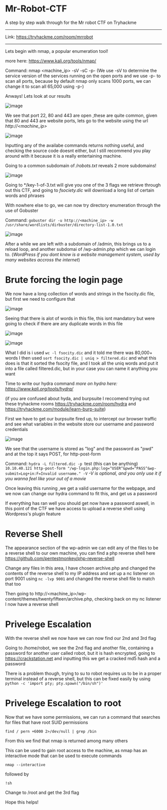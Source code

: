 # Mr-Robot-CTF
A step by step walk through for the Mr robot CTF on Tryhackme

---

Link: https://tryhackme.com/room/mrrobot

---

Lets begin with nmap, a popular enumeration tool!

more here: https://www.kali.org/tools/nmap/

Command: nmap <machine_ip> -sV -sC -p- (We use -sV to determine the service version of the services running on the open ports and we use -p- to scan all ports, because by default nmap only scans 1000 ports, we can change it to scan all 65,000 using -p-)

Anways! Lets look at our results

![image](https://github.com/traveller404/Mr-Robot-CTF/assets/92340426/3a9b8008-9e0f-4d6b-b73e-8193011e6a9d)

We see that port 22, 80 and 443 are open ,these are quite common, given that 80 and 443 are website ports, lets go to the website using the url *http://<machine_ip>*

![image](https://github.com/traveller404/Mr-Robot-CTF/assets/92340426/e1a6d467-3024-45d5-96fe-331195b71f5f)

Inputting any of the availabe commands returns nothing useful, and checking the source code doesnt either, but I still recommend you play around with it because it is a really entertaining machine.

Going to a common subdomain of */robots.txt* reveals 2 more subdomains!

![image](https://github.com/traveller404/Mr-Robot-CTF/assets/92340426/ac3195a2-6f0c-4dbb-baa0-8d1ccd7fe142)

Going to */key-1-of-3.txt will give you one of the 3 flags we retrieve through out this CTF, and going to *fsociety.dic* will download a long list of certain words and phrases

With nowhere else to go, we can now try directory enumeration through the use of Gobuster

Command: `gobuster dir -u http://<machine_ip> -w /usr/share/wordlists/dirbuster/directory-list-1.0.txt`

![image](https://github.com/traveller404/Mr-Robot-CTF/assets/92340426/ea12b0c2-c990-4675-9f7f-ec94c7f2f31c)

After a while we are left with a subdomain of /admin, this brings us to a reload loop, and another subdomai of /wp-admin.php which we can login to. (*WordPress if you dont know is a website management system, used by many websites accross the internet*)

# Brute forcing the login page

We now have a long collection of words and strings in the fsocity.dic file, but first we need to configure that

![image](https://github.com/traveller404/Mr-Robot-CTF/assets/92340426/83fe59e3-db37-49f4-87a8-cbf02fd773e5)

Seeing that there is alot of words in this file, this isnt mandatory but were going to check if there are any duplicate words in this file

![image](https://github.com/traveller404/Mr-Robot-CTF/assets/92340426/082d00b4-747c-4480-828e-2b482c77fa58)

![image](https://github.com/traveller404/Mr-Robot-CTF/assets/92340426/57338630-d17a-4b60-9c2f-cf39cc3a9429)

What I did is i used `wc -l fsocity.dic` and it told me there was 80,000+ words
I then used `sort fsocity.dic | uniq > filtered.dic` and what this does is that it sorted the fsocity file, and I took all the uniq words and put it into a file called filtered.dic, but in your case you can name it anything you want

Time to write our hydra command     *more on hydra here: https://www.kali.org/tools/hydra/*

(if you are confused about hyda, and burpsuite I reccomend trying out these tryhackme rooms https://tryhackme.com/room/hydra and https://tryhackme.com/module/learn-burp-suite)

First we have to get our burpsuite fired up, to intercept our browser traffic and see what variables in the website store our username and password credentials

![image](https://github.com/traveller404/Mr-Robot-CTF/assets/92340426/24e1cf84-b7e5-42d9-b279-7b08bce95f03)

We see that the username is stored as "log" and the password as "pwd" and at the top it says POST, for http-post-form

Command: `hydra -L filtered.dic -p `test (this can be anything)` 10.10.40.121 http-post-form "/wp-login.php:log=^USER^&pwd=^PASS^&wp-submit=Log+in:F=Invalid username." -V` *-V is optional, and you only use it if you wanna feel like your out of a movie*

Once leaving this running ,we get a valid username for the webpage, and we now can change our hydra command to fit this, and get us a password

If everything has ran well you should get now have a password aswell, in this point of the CTF we have access to upload a reverse shell using Wordpress's plugin feature

# Reverse Shell

The appearance section of the wp-admin we can edit any of the files to be a reverse shell to our own machine, you can find a php reverse shell here https://github.com/pentestmonkey/php-reverse-shell

Change any files in this area, I have chosen archive.php and changed the contents of the reverse shell to my IP address and set up a nc listener on port 9001 using `nc -lvp 9001` and changed the reverse shell file to match that too

Then going to http://<machine_ip>/wp-content/themes/twentyfifteen/archive.php, checking back on my nc listener I now have a reverse shell

# Privelege Escalation

With the reverse shell we now have we can now find our 2nd and 3rd flag

Going to /home/robot, we see the 2nd flag and another file, containing a password for another user called robot, but it is hash encrypted, going to https://crackstation.net and inputting this 
we get a cracked md5 hash and a password

There is a problem though, trying to su to robot requires us to be in a proper terminal instead of a reverse shell, but this can be fixed easily by using `python -c 'import pty; pty.spawn("/bin/sh")'` 

# Privelege Escalation to root

Now that we have some permissions, we can run a command that searches for files that have root SUID permissions

`find / pern +6000 2>/dev/null | grep /bin`

From this we find that nmap is returned among many others

This can be used to gain root access to the machine, as nmap has an interactive mode that can be used to execute commands

`nmap --interactive`

followed by

`!sh`

Change to /root and get the 3rd flag

Hope this helps!
